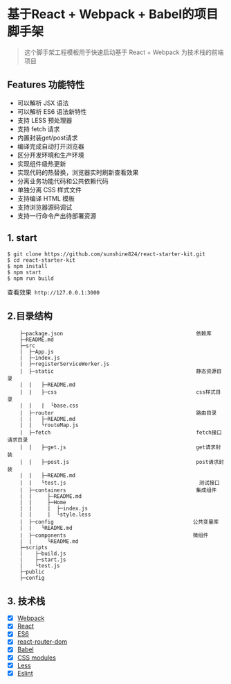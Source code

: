# 基于React + Webpack + Babel的项目脚手架

> 这个脚手架工程模板用于快速启动基于 React + Webpack 为技术栈的前端项目

## Features 功能特性

- 可以解析 JSX 语法
- 可以解析 ES6 语法新特性
- 支持 LESS 预处理器
- 支持 fetch 请求
- 内置封装get/post请求
- 编译完成自动打开浏览器
- 区分开发环境和生产环境
- 实现组件级热更新
- 实现代码的热替换，浏览器实时刷新查看效果
- 分离业务功能代码和公共依赖代码
- 单独分离 CSS 样式文件
- 支持编译 HTML 模板
- 支持浏览器源码调试
- 支持一行命令产出待部署资源

## 1. start

```
$ git clone https://github.com/sunshine824/react-starter-kit.git
$ cd react-starter-kit
$ npm install
$ npm start
$ npm run build
```

查看效果` http://127.0.0.1:3000`


## 2.目录结构

```
    ├─package.json                                           依赖库
    ├─README.md
    ├─src
    |  ├─App.js
    |  ├─index.js
    |  ├─registerServiceWorker.js
    |  ├─static                                              静态资源目录
    |  |   ├─README.md
    |  |   ├─css                                             css样式目录
    |  |   |  └base.css
    |  ├─router                                              路由目录
    |  |   ├─README.md
    |  |   └routeMap.js
    |  ├─fetch                                               fetch接口请求目录
    |  |   ├─get.js                                          get请求封装
    |  |   ├─post.js                                         post请求封装
    |  |   ├─README.md
    |  |   └test.js                                           测试接口
    |  ├─containers                                          集成组件
    |  |     ├─README.md
    |  |     ├─Home
    |  |     |  ├─index.js
    |  |     |  └style.less
    |  ├─config                                             公共变量库
    |  |   └README.md
    |  ├─components                                         微组件
    |  |     └README.md
    ├─scripts
    |    ├─build.js
    |    ├─start.js
    |    └test.js
    ├─public
    ├─config
```


## 3. 技术栈

- [x] [Webpack](https://webpack.github.io)
- [x] [React](https://facebook.github.io/react/)
- [x] [ES6](http://es6.ruanyifeng.com/)
- [x] [react-router-dom](https://reacttraining.com/react-router/)
- [x] [Babel](https://babeljs.io/)
- [x] [CSS modules](https://github.com/outpunk/postcss-modules)
- [x] [Less](https://github.com/less/less.js)
- [x] [Eslint](https://github.com/eslint/eslint)
